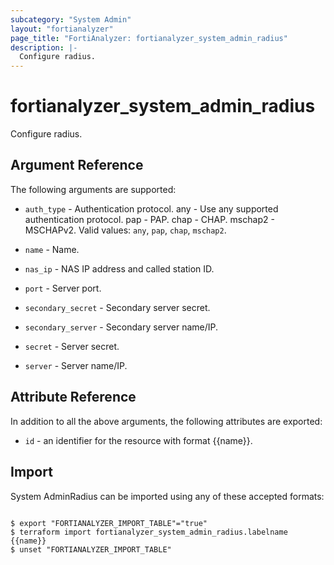 ```yaml
---
subcategory: "System Admin"
layout: "fortianalyzer"
page_title: "FortiAnalyzer: fortianalyzer_system_admin_radius"
description: |-
  Configure radius.
---
```


# fortianalyzer_system_admin_radius
Configure radius.

## Argument Reference


The following arguments are supported:


* `auth_type` - Authentication protocol. any - Use any supported authentication protocol. pap - PAP. chap - CHAP. mschap2 - MSCHAPv2. Valid values: `any`, `pap`, `chap`, `mschap2`.

* `name` - Name.
* `nas_ip` - NAS IP address and called station ID.
* `port` - Server port.
* `secondary_secret` - Secondary server secret.
* `secondary_server` - Secondary server name/IP.
* `secret` - Server secret.
* `server` - Server name/IP.


## Attribute Reference

In addition to all the above arguments, the following attributes are exported:
* `id` - an identifier for the resource with format {{name}}.

## Import

System AdminRadius can be imported using any of these accepted formats:
```

$ export "FORTIANALYZER_IMPORT_TABLE"="true"
$ terraform import fortianalyzer_system_admin_radius.labelname {{name}}
$ unset "FORTIANALYZER_IMPORT_TABLE"
```

